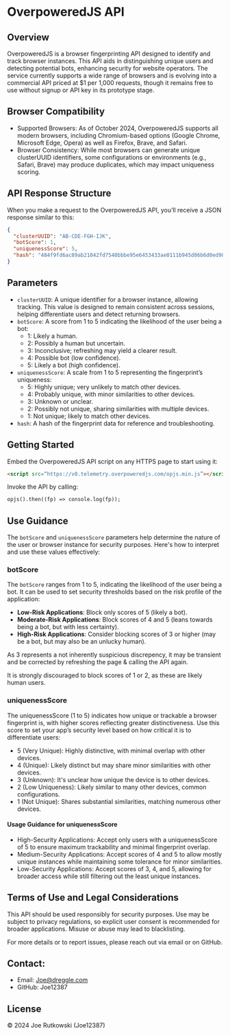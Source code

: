 # OverpoweredJS API
## Overview

OverpoweredJS is a browser fingerprinting API designed to identify and track browser instances. This API aids in distinguishing unique users and detecting potential bots, enhancing security for website operators. The service currently supports a wide range of browsers and is evolving into a commercial API priced at $1 per 1,000 requests, though it remains free to use without signup or API key in its prototype stage.

## Browser Compatibility

 * Supported Browsers: As of October 2024, OverpoweredJS supports all modern browsers, including Chromium-based options (Google Chrome, Microsoft Edge, Opera) as well as Firefox, Brave, and Safari.
 * Browser Consistency: While most browsers can generate unique clusterUUID identifiers, some configurations or environments (e.g., Safari, Brave) may produce duplicates, which may impact uniqueness scoring.

## API Response Structure

When you make a request to the OverpoweredJS API, you’ll receive a JSON response similar to this:
```json
{
  "clusterUUID": "AB-CDE-FGH-IJK",
  "botScore": 1,
  "uniquenessScore": 5,
  "hash": "484f9fd6ac89ab21042fd7540bbbe95e6453433ae0111b945d86b6d0ed98e616"
}
```

## Parameters

* `clusterUUID`: A unique identifier for a browser instance, allowing tracking. This value is designed to remain consistent across sessions, helping differentiate users and detect returning browsers.
* `botScore`: A score from 1 to 5 indicating the likelihood of the user being a bot:
  * 1: Likely a human.
  * 2: Possibly a human but uncertain.
  * 3: Inconclusive; refreshing may yield a clearer result.
  * 4: Possible bot (low confidence).
  * 5: Likely a bot (high confidence).
* `uniquenessScore`: A scale from 1 to 5 representing the fingerprint’s uniqueness:
  * 5: Highly unique; very unlikely to match other devices.
  * 4: Probably unique, with minor similarities to other devices.
  * 3: Unknown or unclear.
  * 2: Possibly not unique, sharing similarities with multiple devices.
  * 1: Not unique; likely to match other devices.
* `hash`: A hash of the fingerprint data for reference and troubleshooting.

## Getting Started

Embed the OverpoweredJS API script on any HTTPS page to start using it:
```html
<script src=“https://v0.telemetry.overpoweredjs.com/opjs.min.js”></script>
```

Invoke the API by calling:
```html
opjs().then((fp) => console.log(fp));
```

## Use Guidance

The `botScore` and `uniquenessScore` parameters help determine the nature of the user or browser instance for security purposes. Here's how to interpret and use these values effectively:

### botScore

The `botScore` ranges from 1 to 5, indicating the likelihood of the user being a bot. It can be used to set security thresholds based on the risk profile of the application:

- **Low-Risk Applications**: Block only scores of 5 (likely a bot).
- **Moderate-Risk Applications**: Block scores of 4 and 5 (leans towards being a bot, but with less certainty).
- **High-Risk Applications**: Consider blocking scores of 3 or higher (may be a bot, but may also be an unlucky human).

As 3 represents a not inherently suspicious discrepency, it may be transient and be corrected by refreshing the page & calling the API again.

It is strongly discouraged to block scores of 1 or 2, as these are likely human users.

### uniquenessScore

The uniquenessScore (1 to 5) indicates how unique or trackable a browser fingerprint is, with higher scores reflecting greater distinctiveness. Use this score to set your app’s security level based on how critical it is to differentiate users:

 - 5 (Very Unique): Highly distinctive, with minimal overlap with other devices.
 - 4 (Unique): Likely distinct but may share minor similarities with other devices.
 - 3 (Unknown): It's unclear how unique the device is to other devices.
 - 2 (Low Uniqueness): Likely similar to many other devices, common configurations.
 - 1 (Not Unique): Shares substantial similarities, matching numerous other devices.

#### Usage Guidance for uniquenessScore

 - High-Security Applications: Accept only users with a uniquenessScore of 5 to ensure maximum trackability and minimal fingerprint overlap.
 - Medium-Security Applications: Accept scores of 4 and 5 to allow mostly unique instances while maintaining some tolerance for minor similarities.
 - Low-Security Applications: Accept scores of 3, 4, and 5, allowing for broader access while still filtering out the least unique instances.

## Terms of Use and Legal Considerations

This API should be used responsibly for security purposes. Use may be subject to privacy regulations, so explicit user consent is recommended for broader applications. Misuse or abuse may lead to blacklisting.

For more details or to report issues, please reach out via email or on GitHub.

## Contact:

 * Email: Joe@dreggle.com
 * GitHub: Joe12387

## License
© 2024 Joe Rutkowski (Joe12387)
